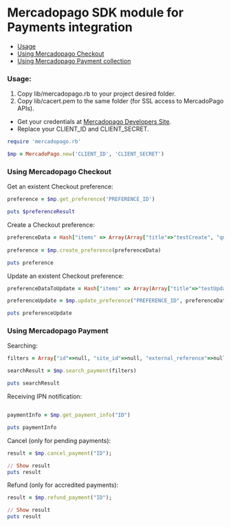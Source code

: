 # Mercadopago SDK module for Payments integration

* [Usage](#usage)
* [Using Mercadopago Checkout](#checkout)
* [Using Mercadopago Payment collection](#payments)

<a name="usage"></a>
### Usage:

1. Copy lib/mercadopago.rb to your project desired folder.
2. Copy lib/cacert.pem to the same folder (for SSL access to MercadoPago APIs).

* Get your credentials at [Mercadopago Developers Site](https://developers.mercadopago.com/beta/api-de-checkout#get-credentials).
* Replace your CLIENT_ID and CLIENT_SECRET.

```ruby
require 'mercadopago.rb'

$mp = MercadoPago.new('CLIENT_ID', 'CLIENT_SECRET')
```

<a name="checkout"></a>
### Using Mercadopago Checkout

Get an existent Checkout preference:

```ruby
preference = $mp.get_preference('PREFERENCE_ID')

puts $preferenceResult
```

Create a Checkout preference:

```ruby
preferenceData = Hash["items" => Array(Array["title"=>"testCreate", "quantity"=>1, "unit_price"=>10.2, "currency_id"=>"ARS"])]
	
preference = $mp.create_preference(preferenceData)

puts preference
```

Update an existent Checkout preference:

```ruby
preferenceDataToUpdate = Hash["items" => Array(Array["title"=>"testUpdated", "quantity"=>1, "unit_price"=>2])]

preferenceUpdate = $mp.update_preference("PREFERENCE_ID", preferenceDataToUpdate)

puts preferenceUpdate
```

<a name="payments"></a>
### Using Mercadopago Payment

Searching:

```ruby    
filters = Array["id"=>null, "site_id"=>null, "external_reference"=>null]

searchResult = $mp.search_payment(filters)

puts searchResult
```

Receiving IPN notification:

```ruby

paymentInfo = $mp.get_payment_info("ID")

puts paymentInfo
```

Cancel (only for pending payments):

```ruby
result = $mp.cancel_payment("ID");

// Show result
puts result
```

Refund (only for accredited payments):

```ruby
result = $mp.refund_payment("ID");

// Show result
puts result
```